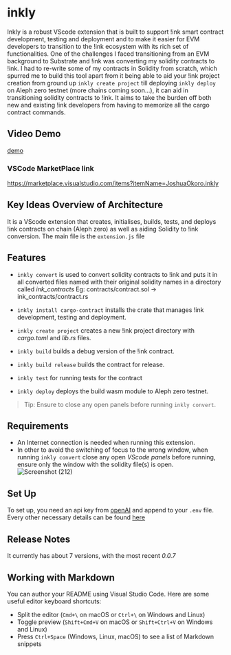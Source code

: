 # inkly

Inkly is a robust VScode extension that is built to support !ink smart contract development, testing and deployment and to make it easier for EVM developers to transition to the !ink ecosystem with its rich set of functionalities. One of the challenges I faced transitioning from an EVM background to Substrate and !ink was converting my solidity contracts to !ink. I had to re-write some of my contracts in Solidity from scratch, which spurred me to build this tool apart from it being able to aid your !ink project creation from ground up `inkly create project` till deploying `inkly deploy` on Aleph zero testnet (more chains coming soon...), it can aid in transitioning solidity contracts to !ink. It aims to take the burden off both new and existing !ink developers from having to memorize all the cargo contract commands.    

## Video Demo
[demo](https://drive.google.com/drive/folders/1uuuH0xvDfTo20jxdtDEzdKtBToAXsM5X?usp=sharing)

### VSCode MarketPlace link
https://marketplace.visualstudio.com/items?itemName=JoshuaOkoro.inkly

## Key Ideas Overview of Architecture
It is a VScode extension that creates, initialises, builds, tests, and deploys !ink contracts on chain (Aleph zero) as well as aiding Solidity to !ink conversion. The main file is the `extension.js` file 
  
## Features

* `inkly convert` is used to convert solidity contracts to !ink and puts it in all converted files named with their original solidity names in a directory called _ink_contracts_
Eg:    contracts/contract.sol -> ink_contracts/contract.rs
  
* `inkly install cargo-contract` installs the crate that manages !ink development, testing and deployment.
  
* `inkly create project` creates a new !ink project directory with _cargo.toml_ and _lib.rs_ files.
  
* `inkly build` builds a debug version of the !ink contract.
  
* `inkly build release` builds the contract for release.
  
* `inkly test` for running tests for the contract
  
* `inkly deploy` deploys the build wasm module to Aleph zero testnet.
   
> Tip: Ensure to close any open panels before running `inkly convert`. 

## Requirements

* An Internet connection is needed when running this extension.   
* In other to avoid the switching of focus to the wrong window, when running `inkly convert` close any open _VScode panels_ before running, ensure only the window with the solidity file(s) is open.
  ![Screenshot (212)](https://github.com/josidbobo/aleph-zero-project/assets/38986781/36b3041f-0a9e-4a9e-bf69-0889a7c7f16b)

## Set Up  
To set up, you need an api key from [openAI](https://openai.com) and append to your `.env` file.
Every other necessary details can be found [here](https://platform.openai.com/docs/guides/text-generation/completions-api)

## Release Notes

It currently has about 7 versions, with the most recent _0.0.7_ 

## Working with Markdown

You can author your README using Visual Studio Code.  Here are some useful editor keyboard shortcuts:

* Split the editor (`Cmd+\` on macOS or `Ctrl+\` on Windows and Linux)
* Toggle preview (`Shift+Cmd+V` on macOS or `Shift+Ctrl+V` on Windows and Linux)
* Press `Ctrl+Space` (Windows, Linux, macOS) to see a list of Markdown snippets
